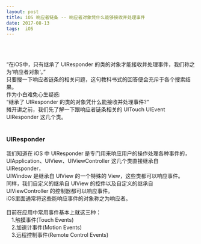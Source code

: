```yaml
---
layout: post
title: iOS 响应者链条 -- 响应者对象凭什么能够接收并处理事件
date: 2017-08-13 
tags:  iOS   
---
```


<br><br>

“在iOS中，只有继承了 UIResponder 的类的对象才能接收并处理事件，我们称之为’响应者对象‘。”<br>
只要搜一下响应者链条的相关问题，这句教科书式的回答便会充斥于各个搜索结果。<br>
作为小白难免心生疑惑:<br>
“继承了 UIResponder 的类的对象凭什么能接收并处理事件?”<br>
摊开讲之前，我们先了解一下跟响应者链条相关的 UITouch UIEvent UIResponder 这几个类。
<br><br>

### UIResponder

我们知道在 iOS 中 UIResponder 是专门用来响应用户的操作处理各种事件的，<br>
UIApplication、UIView、UIViewController 这几个类直接继承自 UIResponder，<br>
UIWindow 是继承自 UIView 的一个特殊的 View，这些类都可以响应事件。<br>
同样，我们自定义的继承自 UIView 的控件以及自定义的继承自 UIViewController 的控制器都可以响应事件。<br>
iOS里面通常将这些能响应事件的对象称之为响应者。<br><br>
目前在应用中常用事件基本上就这三种：<br>
　1.触摸事件(Touch Events)<br>
　2.加速计事件(Motion Events)<br>
　3.远程控制事件(Remote Control Events)<br>



